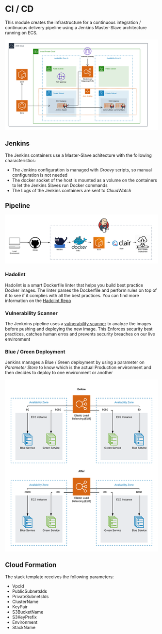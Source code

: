 # CI / CD

This module creates the infrastructure for a continuous integration / continuous delivery pipeline using a Jenkins Master-Slave architecture running on ECS.

![Jenkins Infrastructure](../images/Jenkins.png)

## Jenkins
The Jenkins containers use a Master-Slave achitecture with the following characteristics:
- The Jenkins configuration is managed with *Groovy* scripts, so manual configuration is not needed
- The docker socket of the host is mounted as a volume on the containers to let the Jenkins Slaves run Docker commands
- The Logs of the Jenkins containers are sent to *CloudWatch*

## Pipeline

![Pipeline](../images/Pipeline.png)

### Hadolint

Hadolint is a smart Dockerfile linter that helps you build best practice Docker images. The linter parses the Dockerfile and perform rules on top of it to see if it complies with all the best practices.
You can find more information on the [Hadolint Repo](https://github.com/hadolint/hadolint)

### Vulnerability Scanner

The Jenknins pipeline uses a [vulnerability scanner](../coreos-clair) to analyze the images before pushing and deploying the new image. This Enforces security best practices, catches human erros and prevents security breaches on our live environment

### Blue / Green Deployment

Jenkins manages a Blue / Green deployment by using a parameter on *Parameter Store* to know which is the actual Production environment and then decides to deploy to one environment or another

![Blue Green](../images/BlueGreen.png)

## Cloud Formation

The stack template receives the following parameters:

- VpcId
- PublicSubnetsIds
- PrivateSubnetsIds
- ClusterName
- KeyPair
- S3BucketName
- S3KeyPrefix
- Environment
- StackName
